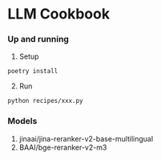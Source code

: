 # LLM Cookbook


### Up and running
 1. Setup
```
poetry install
```

 2. Run
```
python recipes/xxx.py
```

### Models
1. jinaai/jina-reranker-v2-base-multilingual
2. BAAI/bge-reranker-v2-m3